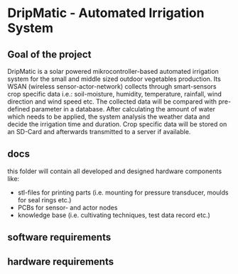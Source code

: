 # DripMatic - Automated Irrigation System

## Goal of the project
DripMatic is a solar powered mikrocontroller-based automated irrigation system for the small and middle sized outdoor vegetables production. Its WSAN (wireless sensor-actor-network) collects through smart-sensors crop specific data i.e.: soil-moisture, humidity, temperature, rainfall, wind direction and wind speed etc. The collected data will be compared with pre-defined parameter in a database. After calculating the amount of water which needs to be applied, the system analysis the weather data and decide the irrigation time and duration. Crop specific data will be stored on an SD-Card and afterwards transmitted to a server if available.

## docs
this folder will contain all developed and designed hardware components like:
- stl-files for printing parts (i.e. mounting for pressure transducer, moulds for seal rings etc.)
- PCBs for sensor- and actor nodes
- knowledge base (i.e. cultivating techniques, test data record etc.)
## software requirements
## hardware requirements

